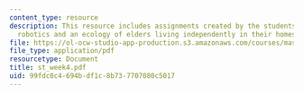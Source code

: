 ```yaml
---
content_type: resource
description: This resource includes assignments created by the students on assistive
  robotics and an ecology of elders living independently in their homes.
file: https://ol-ocw-studio-app-production.s3.amazonaws.com/courses/mas-965-relational-machines-spring-2005/99fdc0c4694bdf1c8b737707080c5017_st_week4.pdf
file_type: application/pdf
resourcetype: Document
title: st_week4.pdf
uid: 99fdc0c4-694b-df1c-8b73-7707080c5017
---
```

